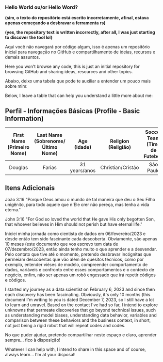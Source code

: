 ### Hello World ou/or Hello Word?

**(sim, o texto do repositório está escrito incorretamente, afinal, estava apenas começando a desbravar a ferramenta rs)**

**(yes, the repository text is written incorrectly, after all, I was just starting to discover the tool lol)**

Aqui você não navegará por código algum, isso é apenas um repositório inicial para navegação no GitHub e compartilhamento de ideias, recursos e demais assuntos.

Here you won't browse any code, this is just an initial repository for browsing GitHub and sharing ideas, resources and other topics.

Abaixo, deixo uma tabela que pode te auxiliar a entender um pouco mais sobre mim:

Below, I leave a table that can help you understand a little more about me:

## Perfil - Informações Básicas (Profile - Basic Information)

| First Name (Primeiro Nome) | Last Name (Sobrenome/Último Nome) | Age (Idade) | Religion (Religião) | Soccer Team (Time de Futebol) |
| :----: | :----: | :----: | :----: | :----: |
| Douglas | Farias | 31 years/anos | Christian/Cristão | São Paulo |

## Itens Adicionais
João 3:16 "Porque Deus amou o mundo de tal maneira que deu o Seu Filho unigênito, para todo aquele que n'Ele crer não pereça, mas tenha a vida eterna."

John 3:16 "For God so loved the world that He gave His only begotten Son, that whoever believes in Him should not perish but have eternal life."

Iniciei minha jornada como cientista de dados em 06/fevereiro/2023 e desde então tem sido fascinante cada descoberta. Obviamente, são apenas 10 meses (este documento que vos escrevo tem data de 07/dezembro/2023, então ainda tenho muito o que aprender e a desvendar. Pelo contato que tive até o momento, pretendo desbravar incógnitas que permeiam descobertas que vão além de quesitos técnicos, como por exemplo, entender viéses de modelo, compreender comportamento de dados, variáveis e confronto entre esses comportamentos e o contexto de negócio, enfim, não ser apenas um robô engessado que irá repetir códigos e códigos. 

I started my journey as a data scientist on February 6, 2023 and since then each discovery has been fascinating. Obviously, it's only 10 months (this document I'm writing to you is dated December 7, 2023, so I still have a lot to learn and unravel. Based on the contact I've had so far, I intend to explore unknowns that permeate discoveries that go beyond technical issues, such as understanding model biases, understanding data behavior, variables and comparison between these behaviors and the business context, in short, not just being a rigid robot that will repeat codes and codes.

No que puder ajudar, pretendo compartilhar neste espaço e claro, aprender sempre... fico à disposição!

Whatever I can help with, I intend to share in this space and of course, always learn... I'm at your disposal!
